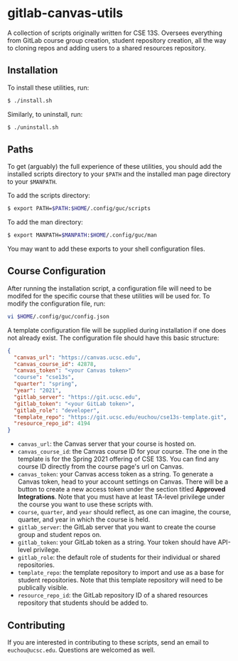 # gitlab-canvas-utils

A collection of scripts originally written for CSE 13S. Oversees everything from
GitLab course group creation, student repository creation, all the way to
cloning repos and adding users to a shared resources repository.

## Installation

To install these utilities, run:

```bash
$ ./install.sh
```

Similarly, to uninstall, run:

```bash
$ ./uninstall.sh
```

## Paths

To get (arguably) the full experience of these utilities, you should add the
installed scripts directory to your `$PATH` and the installed man page directory
to your `$MANPATH`.

To add the scripts directory:

```bash
$ export PATH=$PATH:$HOME/.config/guc/scripts
```

To add the man directory:

```bash
$ export MANPATH=$MANPATH:$HOME/.config/guc/man
```

You may want to add these exports to your shell configuration files.

## Course Configuration

After running the installation script, a configuration file will need to be
modifed for the specific course that these utilities will be used for. To modify
the configuration file, run:

```bash
vi $HOME/.config/guc/config.json
```

A template configuration file will be supplied during installation if one does
not already exist. The configuration file should have this basic structure:

```json
{
  "canvas_url": "https://canvas.ucsc.edu",
  "canvas_course_id": 42878,
  "canvas_token": "<your Canvas token>"
  "course": "cse13s",
  "quarter": "spring",
  "year": "2021",
  "gitlab_server": "https://git.ucsc.edu",
  "gitlab_token": "<your GitLab token>",
  "gitlab_role": "developer",
  "template_repo": "https://git.ucsc.edu/euchou/cse13s-template.git",
  "resource_repo_id": 4194
}
```

- `canvas_url`: the Canvas server that your course is hosted on.
- `canvas_course_id`: the Canvas course ID for your course. The one in the
  template is for the Spring 2021 offering of CSE 13S. You can find any course
  ID directly from the course page's url on Canvas.
- `canvas_token`: your Canvas access token as a string. To generate a  Canvas
  token, head to your account settings on Canvas. There will be a button to
  create a new access token under the section titled **Approved Integrations**.
  Note that you must have at least TA-level privilege under the course you want
  to use these scripts with.
- `course`, `quarter`, and `year` should reflect, as one can imagine, the
  course, quarter, and year in which the course is held.
- `gitlab_server`: the GitLab server that you want to create the course group
  and student repos on.
- `gitlab_token`: your GitLab token as a string. Your token should have API-level privilege.
- `gitlab_role`: the default role of students for their individual or shared repositories.
- `template_repo`: the template repository to import and use as a base for
  student repositories. Note that this template repository will need to be
  publically visible.
- `resource_repo_id`: the GitLab repository ID of a shared resources repository
  that students should be added to.

## Contributing

If you are interested in contributing to these scripts, send an email to
`euchou@ucsc.edu`. Questions are welcomed as well.
